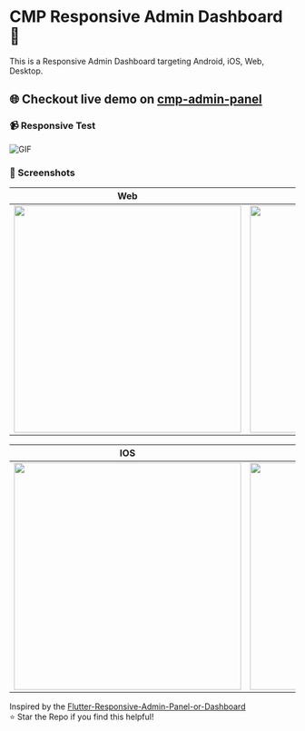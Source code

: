 # CMP Responsive Admin Dashboard 🚀
This is a Responsive Admin Dashboard targeting Android, iOS, Web, Desktop.
## 🌐 Checkout live demo on [cmp-admin-panel](https://naveed-baloch.github.io/cmp-admin-panel)

### 📹 Responsive Test
<img align="Center" alt="GIF" src="https://github.com/Naveed-Baloch/Cmp-Responsive-Admin-Panel/assets/83871075/f61af4fb-0efa-4867-b20d-d87771394459"/>

### 📸 Screenshots
| Web  | Desktop |
| :-: | :-:|
| <img src="https://github.com/Naveed-Baloch/Cmp-Responsive-Admin-Panel/assets/83871075/6d3360c7-02ce-4e90-8d43-65fbf7409399" width="400"/> | <img src="https://github.com/Naveed-Baloch/Cmp-Responsive-Admin-Panel/assets/83871075/a656e7b5-e082-45e3-b192-d126f71eb38b" width="400" /> |

| IOS  | Android |
| :-: | :-:|
| <img src="https://github.com/Naveed-Baloch/Cmp-Responsive-Admin-Panel/assets/83871075/9d9d2408-d4ba-4216-9e47-45856eaad499" width="400"/> | <img src="https://github.com/Naveed-Baloch/Cmp-Responsive-Admin-Panel/assets/83871075/d984d47c-483a-46f6-9f50-a53691c2ec61" width="400" /> |


Inspired by the [Flutter-Responsive-Admin-Panel-or-Dashboard](https://github.com/abuanwar072/Flutter-Responsive-Admin-Panel-or-Dashboard)
<Br> ⭐ Star the Repo if you find this helpful!  
